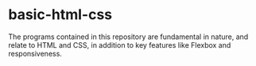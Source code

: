 # basic-html-css
The programs contained in this repository are fundamental in nature, and relate to HTML and CSS, in addition to key features like Flexbox and responsiveness.

